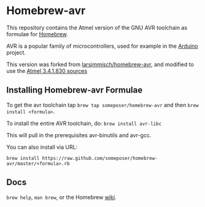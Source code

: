 Homebrew-avr
============
This repository contains the Atmel version of the GNU AVR toolchain as formulae for [Homebrew](https://github.com/mxcl/homebrew).

AVR is a popular family of microcontrollers, used for example in the [Arduino](http://arduino.cc) project.

This version was forked from [larsimmisch/homebrew-avr](https://github.com/larsimmisch/homebrew-avr), and modified to use the [Atmel 3.4.1.830 sources](http://distribute.atmel.no/tools/opensource/Atmel-AVR-Toolchain-3.4.1.830/avr/)

Installing Homebrew-avr Formulae
--------------------------------
To get the avr toolchain tap `brew tap someposer/homebrew-avr` and then
`brew install <formula>`.

To install the entire AVR toolchain, do:
`brew install avr-libc`

This will pull in the prerequisites avr-binutils and avr-gcc.

You can also install via URL:

```
brew install https://raw.github.com/someposer/homebrew-avr/master/<formula>.rb
```

Docs
----
`brew help`, `man brew`, or the Homebrew [wiki][].

[wiki]:http://wiki.github.com/mxcl/homebrew
[homebrew-dupes]:https://github.com/Homebrew/homebrew-dupes
[homebrew-versions]:https://github.com/Homebrew/homebrew-versions
